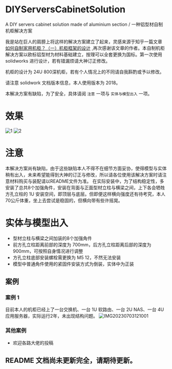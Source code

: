 # DIYServersCabinetSolution
A DIY servers cabinet solution made of aluminium section / 一种铝型材自制机柜解决方案

我是站在巨人的肩膀上将这样的解决方案建立了起来，灵感来源于知乎一篇文章 [如何自制家用机柜？（一）机柜框架的设计](https://zhuanlan.zhihu.com/p/163015922?utm_id=0) ,再次感谢该文章的作者。本自制机柜解决方案以欧标铝型材为材料基础建立，按理可以全套更换为国标。第一次使用 solidworks 进行设计，若有错漏烦请大神订正修改。

机柜的设计为 24U 800深机柜，若有个人情况上的不同请自我斟酌或予以修改。

请注意 solidwork 文档版本信息，本人使用版本为 2018。

本解决方案有缺陷，为了安全，具体请阅 `注意` 一项与 `实体与模型出入` 一项。

# 效果

![1](https://user-images.githubusercontent.com/85625392/211212848-349cd588-fc3a-4a1a-8c9f-40d3d5a79acf.png)
![2](https://user-images.githubusercontent.com/85625392/211212922-9beee9ba-67db-4632-98c3-1d2157710587.jpg)


# 注意
本解决方案尚有缺陷，由于这些缺陷本人不得不在细节方面妥协，使得模型与实体稍有出入，未来希望能得到大神的订正与修改，所以请各位使用该解决方案时请注意材料购买与装配请以README文件为准。
在实际安装中，为了结构稳定性，多安装了总共8个加强角件，安装在背面与正面型材立柱与横梁之间，上下各会牺牲方孔立柱的 1U 安装空间，即顶层与底层。但即便这样横向强度还有待考究，本人70公斤体重，坐上去尝试是稳固的，但横向带有些许摇晃。

# 实体与模型出入

* 型材立柱与横梁之间加装的8个加强角件
* 前方孔立柱距离前部的深度为 700mm，后方孔立柱距离后部的深度为900mm，可按照自身情况进行调整
* 方孔立柱底部安装螺栓需更换为 M5 12，不然无法安装
* 模型中普通角件使用的紧固件安装方式为倒装，实体中为正装

## 案例
### 案例 1
目前本人的机柜已经上了一台交换机、一台 1U 软路由、一台 2U NAS、一台 4U 应用服务器，实际运行2年，未出现结构问题。
![IMG20230703121001](https://github.com/user-attachments/assets/a7be8f74-c31a-4cc6-94e8-1b43993cb667)


### 其他案例
* 欢迎各路大佬的投稿

## README 文档尚未更新完全，请期待更新。
